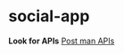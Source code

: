 # social-app

**Look for APIs**
<a href='https://documenter.getpostman.com/view/21431157/2s93eX2DNP'>Post man APIs</a>
